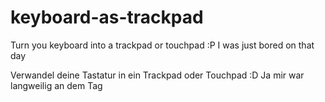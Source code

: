 # keyboard-as-trackpad
Turn you keyboard into a trackpad or touchpad :P I was just bored on that day

Verwandel deine Tastatur in ein Trackpad oder Touchpad :D Ja mir war langweilig an dem Tag

